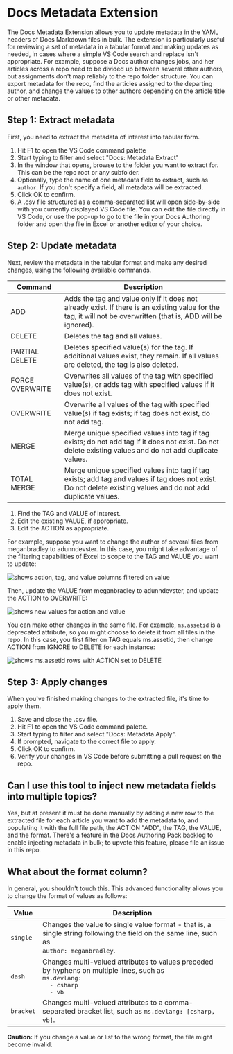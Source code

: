 # Docs Metadata Extension

The Docs Metadata Extension allows you to update metadata in the YAML headers of Docs Markdown files in bulk. The extension is particularly useful for reviewing a set of metadata in a tabular format and making updates as needed, in cases where a simple VS Code search and replace isn't appropriate. For example, suppose a Docs author changes jobs, and her articles across a repo need to be divided up between several other authors, but assignments don't map reliably to the repo folder structure. You can export metadata for the repo, find the articles assigned to the departing author, and change the values to other authors depending on the article title or other metadata.

## Step 1: Extract metadata

First, you need to extract the metadata of interest into tabular form.

1. Hit F1 to open the VS Code command palette
1. Start typing to filter and select "Docs: Metadata Extract"
1. In the window that opens, browse to the folder you want to extract for. This can be the repo root or any subfolder.
1. Optionally, type the name of one metadata field to extract, such as `author`. If you don't specify a field, all metadata will be extracted.
1. Click OK to confirm.
1. A .csv file structured as a comma-separated list will open side-by-side with you currently displayed VS Code file. You can edit the file directly in VS Code, or use the pop-up to go to the file in your Docs Authoring folder and open the file in Excel or another editor of your choice.

## Step 2: Update metadata

Next, review the metadata in the tabular format and make any desired changes, using the following available commands. 

|Command        |Description |
|---------------|------------|
|ADD            |Adds the tag and value only if it does not already exist. If there is an existing value for the tag, it will not be overwritten (that is, ADD will be ignored).|
|DELETE         |Deletes the tag and all values.|
|PARTIAL DELETE |Deletes specified value(s) for the tag. If additional values exist, they remain. If all values are deleted, the tag is also deleted.|
|FORCE OVERWRITE|Overwrites all values of the tag with specified value(s), or adds tag with specified values if it does not exist.|
|OVERWRITE      |Overwrite all values of the tag with specified value(s) if tag exists; if tag does not exist, do not add tag.|
|MERGE          |Merge unique specified values into tag if tag exists; do not add tag if it does not exist. Do not delete existing values and do not add duplicate values.|
|TOTAL MERGE    |Merge unique specified values into tag if tag exists; add tag and values if tag does not exist. Do not delete existing values and do not add duplicate values.|

1. Find the TAG and VALUE of interest.
1. Edit the existing VALUE, if appropriate.
1. Edit the ACTION as appropriate.

For example, suppose you want to change the author of several files from meganbradley to adunndevster. In this case, you might take advantage of the filtering capabilities of Excel to scope to the TAG and VALUE you want to update:

![shows action, tag, and value columns filtered on value](images/mut-filter-values.png)

Then, update the VALUE from meganbradley to adunndevster, and update the ACTION to OVERWRITE:

![shows new values for action and value](https://github.com/Microsoft/vscode-docs-authoring/raw/master/media/image/mut-overwrite-values.png)

You can make other changes in the same file. For example, `ms.assetid` is a deprecated attribute, so you might choose to delete it from all files in the repo. In this case, you first filter on TAG equals ms.assetid, then change ACTION from IGNORE to DELETE for each instance:

![shows ms.assetid rows with ACTION set to DELETE](https://github.com/Microsoft/vscode-docs-authoring/raw/master/media/image/mut-delete-values.png)

## Step 3: Apply changes

When you've finished making changes to the extracted file, it's time to apply them.

1. Save and close the .csv file.
1. Hit F1 to open the VS Code command palette.
1. Start typing to filter and select "Docs: Metadata Apply".
1. If prompted, navigate to the correct file to apply.
1. Click OK to confirm.
1. Verify your changes in VS Code before submitting a pull request on the repo.

## Can I use this tool to inject new metadata fields into multiple topics?

Yes, but at present it must be done manually by adding a new row to the extracted file for each article you want to add the metadata to, and populating it with the full file path, the ACTION "ADD", the TAG, the VALUE, and the format. There's a feature in the Docs Authoring Pack backlog to enable injecting metadata in bulk; to upvote this feature, please file an issue in this repo.

## What about the format column?

In general, you shouldn't touch this. This advanced functionality allows you to change the format of values as follows:

|Value    |Description|
|---------|-----------|
|`single` |Changes the value to single value format - that is, a single string following the field on the same line, such as<br>`author: meganbradley`.|
|`dash`   |Changes multi-valued attributes to values preceded by hyphens on multiple lines, such as<br>`ms.devlang:`<br>`  - csharp`<br>`  - vb`|
|`bracket`|Changes multi-valued attributes to a comma-separated bracket list, such as `ms.devlang: [csharp, vb]`.|

**Caution:** If you change a value or list to the wrong format, the file might become invalid.
